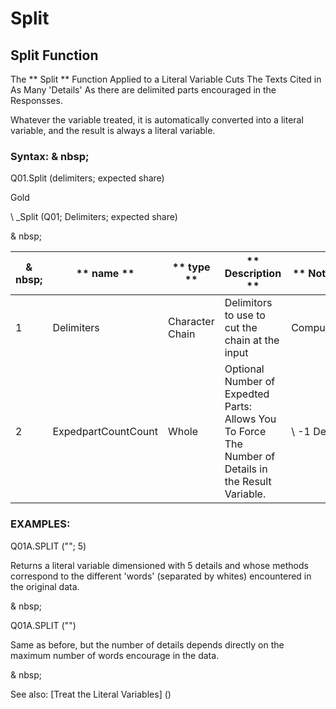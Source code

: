 # Split

## Split Function

The ** Split ** Function Applied to a Literal Variable Cuts The Texts Cited in As Many 'Details' As there are delimited parts encouraged in the Responsses.

Whatever the variable treated, it is automatically converted into a literal variable, and the result is always a literal variable.

### Syntax: & nbsp;

Q01.Split (delimiters; expected share)

Gold

\ _Split (Q01; Delimiters; expected share)

& nbsp;

| & nbsp; | ** name ** | ** type ** | ** Description ** | ** Note ** |
| --- | --- | --- | --- | --- |
| &#49; | Delimiters | Character Chain | Delimitors to use to cut the chain at the input | Compulsory |
| &#50; | ExpedpartCountCount | Whole | Optional Number of Expedted Parts: Allows You To Force The Number of Details in the Result Variable. | \ -1 Default |

### EXAMPLES:

Q01A.SPLIT (""; 5)

Returns a literal variable dimensioned with 5 details and whose methods correspond to the different 'words' (separated by whites) encountered in the original data.

& nbsp;

Q01A.SPLIT ("")

Same as before, but the number of details depends directly on the maximum number of words encourage in the data.

& nbsp;

See also: [Treat the Literal Variables] (<Trellious Little Little.md>)